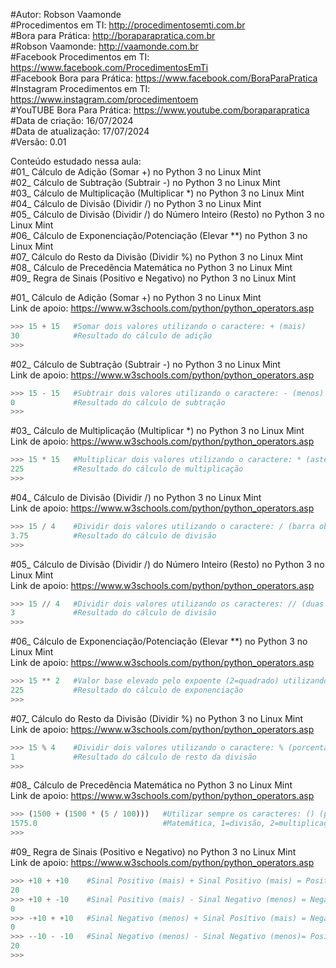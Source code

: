 #Autor: Robson Vaamonde<br>
#Procedimentos em TI: http://procedimentosemti.com.br<br>
#Bora para Prática: http://boraparapratica.com.br<br>
#Robson Vaamonde: http://vaamonde.com.br<br>
#Facebook Procedimentos em TI: https://www.facebook.com/ProcedimentosEmTi<br>
#Facebook Bora para Prática: https://www.facebook.com/BoraParaPratica<br>
#Instagram Procedimentos em TI: https://www.instagram.com/procedimentoem<br>
#YouTUBE Bora Para Prática: https://www.youtube.com/boraparapratica<br>
#Data de criação: 16/07/2024<br>
#Data de atualização: 17/07/2024<br>
#Versão: 0.01<br>

Conteúdo estudado nessa aula:<br>
#01_ Cálculo de Adição (Somar +) no Python 3 no Linux Mint<br>
#02_ Cálculo de Subtração (Subtrair -) no Python 3 no Linux Mint<br>
#03_ Cálculo de Multiplicação (Multiplicar *) no Python 3 no Linux Mint<br>
#04_ Cálculo de Divisão (Dividir /) no Python 3 no Linux Mint<br>
#05_ Cálculo de Divisão (Dividir /) do Número Inteiro (Resto) no Python 3 no Linux Mint<br>
#06_ Cálculo de Exponenciação/Potenciação (Elevar **) no Python 3 no Linux Mint<br>
#07_ Cálculo do Resto da Divisão (Dividir %) no Python 3 no Linux Mint<br>
#08_ Cálculo de Precedência Matemática no Python 3 no Linux Mint<br>
#09_ Regra de Sinais (Positivo e Negativo) no Python 3 no Linux Mint<br>

#01_ Cálculo de Adição (Somar +) no Python 3 no Linux Mint<br>
Link de apoio: https://www.w3schools.com/python/python_operators.asp
```python
>>> 15 + 15   #Somar dois valores utilizando o caractere: + (mais)
30            #Resultado do cálculo de adição
>>>
```

#02_ Cálculo de Subtração (Subtrair -) no Python 3 no Linux Mint<br>
Link de apoio: https://www.w3schools.com/python/python_operators.asp
```python
>>> 15 - 15   #Subtrair dois valores utilizando o caractere: - (menos)
0             #Resultado do cálculo de subtração
>>>
```

#03_ Cálculo de Multiplicação (Multiplicar *) no Python 3 no Linux Mint<br>
Link de apoio: https://www.w3schools.com/python/python_operators.asp
```python
>>> 15 * 15   #Multiplicar dois valores utilizando o caractere: * (asterisco)
225           #Resultado do cálculo de multiplicação
>>>
```

#04_ Cálculo de Divisão (Dividir /) no Python 3 no Linux Mint<br>
Link de apoio: https://www.w3schools.com/python/python_operators.asp
```python
>>> 15 / 4    #Dividir dois valores utilizando o caractere: / (barra oblíqua)
3.75          #Resultado do cálculo de divisão
>>>
```

#05_ Cálculo de Divisão (Dividir /) do Número Inteiro (Resto) no Python 3 no Linux Mint<br>
Link de apoio: https://www.w3schools.com/python/python_operators.asp
```python
>>> 15 // 4   #Dividir dois valores utilizando os caracteres: // (duas barras oblíqua)
3             #Resultado do cálculo de divisão
>>>
```

#06_ Cálculo de Exponenciação/Potenciação (Elevar **) no Python 3 no Linux Mint<br>
Link de apoio: https://www.w3schools.com/python/python_operators.asp
```python
>>> 15 ** 2   #Valor base elevado pelo expoente (2=quadrado) utilizando os caracteres: ** (dois asterisco)
225           #Resultado do cálculo de exponenciação
>>>
```

#07_ Cálculo do Resto da Divisão (Dividir %) no Python 3 no Linux Mint<br>
Link de apoio: https://www.w3schools.com/python/python_operators.asp
```python
>>> 15 % 4    #Dividir dois valores utilizando o caractere: % (porcentagem)
1             #Resultado do cálculo de resto da divisão
>>>
```

#08_ Cálculo de Precedência Matemática no Python 3 no Linux Mint<br>
Link de apoio: https://www.w3schools.com/python/python_operators.asp
```python
>>> (1500 + (1500 * (5 / 100)))   #Utilizar sempre os caracteres: () (parênteses) para quebrar a ordem da precedência
1575.0                            #Matemática, 1=divisão, 2=multiplicação e 3=adição (IGUAL AO MICROSOFT OFFICE EXCEL)
>>>
```

#09_ Regra de Sinais (Positivo e Negativo) no Python 3 no Linux Mint<br>
Link de apoio: https://www.w3schools.com/python/python_operators.asp
```python
>>> +10 + +10    #Sinal Positivo (mais) + Sinal Positivo (mais) = Positivo (mais)
20
>>> +10 + -10    #Sinal Positivo (mais) - Sinal Negativo (menos) = Negativo (menos)
0
>>> -+10 + +10   #Sinal Negativo (menos) + Sinal Positivo (mais) = Negativo (menos)
0
>>> --10 - -10   #Sinal Negativo (menos) - Sinal Negativo (menos)= Positivo (mais)
20
>>>
```